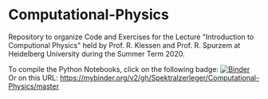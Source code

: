 # Computational-Physics
Repository to organize Code and Exercises for the Lecture "Introduction to Computional Physics" held by Prof. R. Klessen and Prof. R. Spurzem at Heidelberg University during the Summer Term 2020.

To compile the Python Notebooks, click on the following badge:
[![Binder](https://mybinder.org/badge_logo.svg)](https://mybinder.org/v2/gh/Spektralzerleger/Computational-Physics/master)
Or on this URL:
https://mybinder.org/v2/gh/Spektralzerleger/Computational-Physics/master
